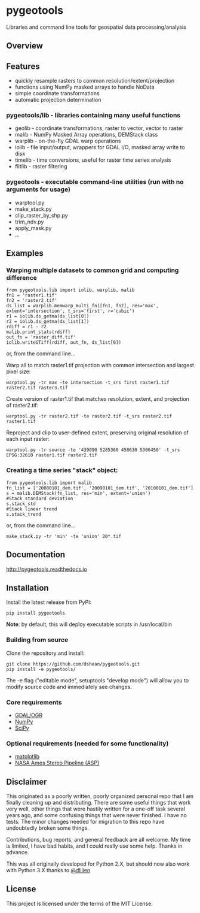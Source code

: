 # pygeotools
Libraries and command line tools for geospatial data processing/analysis

## Overview

## Features
- quickly resample rasters to common resolution/extent/projection
- functions using NumPy masked arrays to handle NoData
- simple coordinate transformations
- automatic projection determination

### pygeotools/lib - libraries containing many useful functions
- geolib - coordinate transformations, raster to vector, vector to raster
- malib - NumPy Masked Array operations, DEMStack class
- warplib - on-the-fly GDAL warp operations
- iolib - file input/output, wrappers for GDAL I/O, masked array write to disk
- timelib - time conversions, useful for raster time series analysis
- filtlib - raster filtering 

### pygeotools - executable command-line utilities (run with no arguments for usage)
- warptool.py
- make_stack.py
- clip_raster_by_shp.py
- trim_ndv.py
- apply_mask.py
- ...

## Examples 

### Warping multiple datasets to common grid and computing difference
```
from pygeotools.lib import iolib, warplib, malib
fn1 = 'raster1.tif'
fn2 = 'raster2.tif'
ds_list = warplib.memwarp_multi_fn([fn1, fn2], res='max', extent='intersection', t_srs='first', r='cubic')
r1 = iolib.ds_getma(ds_list[0])
r2 = iolib.ds_getma(ds_list[1])
rdiff = r1 - r2
malib.print_stats(rdiff)
out_fn = 'raster_diff.tif'
iolib.writeGTiff(rdiff, out_fn, ds_list[0])
```
or, from the command line... 

Warp all to match raster1.tif projection with common intersection and largest pixel size:

`warptool.py -tr max -te intersection -t_srs first raster1.tif raster2.tif raster3.tif`

Create version of raster1.tif that matches resolution, extent, and projection of raster2.tif:

`warptool.py -tr raster2.tif -te raster2.tif -t_srs raster2.tif raster1.tif`

Reproject and clip to user-defined extent, preserving original resolution of each input raster:

`warptool.py -tr source -te '439090 5285360 458630 5306450' -t_srs EPSG:32610 raster1.tif raster2.tif`

### Creating a time series "stack" object:
```
from pygeotools.lib import malib
fn_list = ['20080101_dem.tif', '20090101_dem.tif', '20100101_dem.tif']
s = malib.DEMStack(fn_list, res='min', extent='union')
#Stack standard deviation
s.stack_std
#Stack linear trend
s.stack_trend
```
or, from the command line...

`make_stack.py -tr 'min' -te 'union' 20*.tif`

## Documentation

http://pygeotools.readthedocs.io

## Installation

Install the latest release from PyPI:

    pip install pygeotools 

**Note**: by default, this will deploy executable scripts in /usr/local/bin

### Building from source

Clone the repository and install:

    git clone https://github.com/dshean/pygeotools.git
    pip install -e pygeotools/

The -e flag ("editable mode", setuptools "develop mode") will allow you to modify source code and immediately see changes.

### Core requirements 
- [GDAL/OGR](http://www.gdal.org/)
- [NumPy](http://www.numpy.org/)
- [SciPy](https://www.scipy.org/)

### Optional requirements (needed for some functionality) 
- [matplotlib](http://matplotlib.org/)
- [NASA Ames Stereo Pipeline (ASP)](https://ti.arc.nasa.gov/tech/asr/intelligent-robotics/ngt/stereo/)

## Disclaimer 

This originated as a poorly written, poorly organized personal repo that I am finally cleaning up and distributing.  There are some useful things that work very well, other things that were hastily written for a one-off task several years ago, and some confusing things that were never finished.  I have no tests.  The minor changes needed for migration to this repo have undoubtedly broken some things. 

Contributions, bug reports, and general feedback are all welcome.  My time is limited, I have bad habits, and I could really use some help.  Thanks in advance.

This was all originally developed for Python 2.X, but should now also work with Python 3.X thanks to [@dlilien](https://github.com/dlilien)

## License

This project is licensed under the terms of the MIT License.

